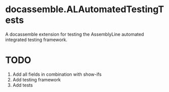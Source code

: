 # docassemble.ALAutomatedTestingTests

A docassemble extension for testing the AssemblyLine automated integrated testing framework.

# TODO
1. Add all fields in combination with show-ifs
1. Add testing framework
1. Add tests
